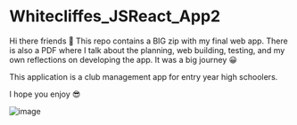 # Whitecliffes_JSReact_App2
Hi there friends 🙂
This repo contains a BIG zip with my final web app. There is also a PDF where I talk about the planning, web building, testing, and my own reflections on developing the app. It was a big journey 😀

This application is a club management app for entry year high schoolers.

I hope you enjoy 😎

![image](https://github.com/thomasking135/Whitecliffes_JSReact_App2/assets/62085061/cceb22dc-04ca-42be-ac56-d066240dc61e)
